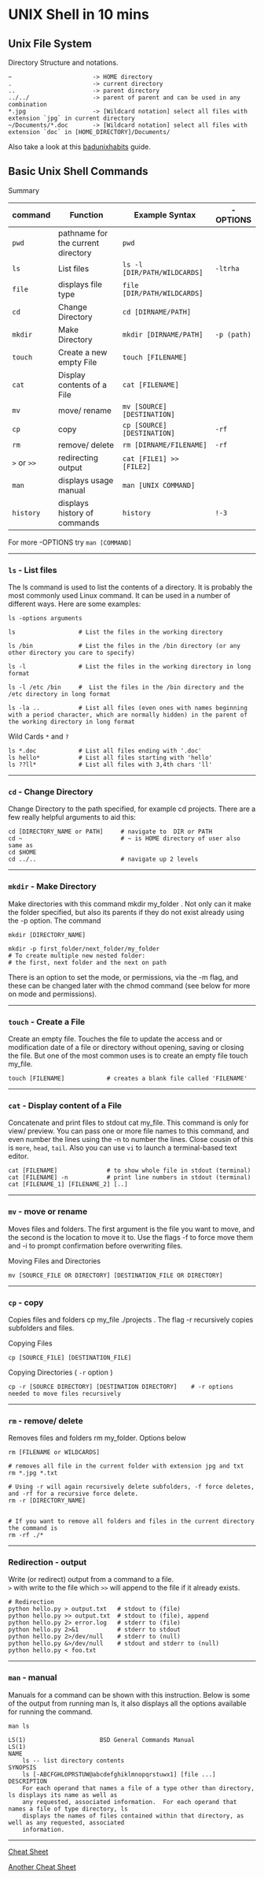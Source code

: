 # UNIX Shell in 10 mins

## **Unix File System** 
Directory Structure and notations.

    ~                       -> HOME directory 
    .                       -> current directory 
    ..                      -> parent directory 
    ../../                  -> parent of parent and can be used in any combination
    *.jpg                   -> [Wildcard notation] select all files with extension `jpg` in current directory 
    ~/Documents/*.doc       -> [Wildcard notation] select all files with extension `doc` in [HOME_DIRECTORY]/Documents/
Also take a look at this [badunixhabits](https://www.ibm.com/developerworks/aix/library/au-badunixhabits.html) guide.



## **Basic Unix Shell Commands**

Summary 

| command     | Function                           | Example Syntax               | -OPTIONS    |
| ---         | ---                                | ---                          | ---         |
| `pwd`       | pathname for the current directory | `pwd`                        |             |
| `ls`        | List files                         | `ls -l [DIR/PATH/WILDCARDS]` | `-ltrha`    |
| `file`      | displays file type                 | `file [DIR/PATH/WILDCARDS]`  |             |
| `cd`        | Change Directory                   | `cd [DIRNAME/PATH]`          |             |
| `mkdir`     | Make Directory                     | `mkdir [DIRNAME/PATH]`       | `-p (path)` |
| `touch`     | Create a new empty File            | `touch [FILENAME]`           |             |
| `cat`       | Display contents of a File         | `cat [FILENAME]`             |             |
| `mv`        | move/ rename                       | `mv [SOURCE][DESTINATION]`   |             |
| `cp`        | copy                               | `cp [SOURCE][DESTINATION]`   | `-rf`       |
| `rm`        | remove/ delete                     | `rm [DIRNAME/FILENAME]`      | `-rf`       |
| `>` or `>>` | redirecting output                 | `cat [FILE1] >> [FILE2]`     |             |
| `man`       | displays usage manual              | `man [UNIX COMMAND]`         |             |
| `history`   | displays history of commands       | `history`                    | `!-3`       |


For more -OPTIONS try `man [COMMAND]`


---


### `ls`  - List files 
The ls command is used to list the contents of a directory. It is probably the most commonly used Linux command. It can be used in a number of different ways. Here are some examples: 
    
    ls -options arguments

    ls                  # List the files in the working directory

    ls /bin	            # List the files in the /bin directory (or any other directory you care to specify)

    ls -l	            # List the files in the working directory in long format

    ls -l /etc /bin	    #  List the files in the /bin directory and the /etc directory in long format

    ls -la ..           # List all files (even ones with names beginning with a period character, which are normally hidden) in the parent of the working directory in long format

Wild Cards `*` and `?`

    ls *.doc            # List all files ending with '.doc' 
    ls hello*           # List all files starting with 'hello'
    ls ??ll*            # List all files with 3,4th chars 'll' 

---

### `cd` - Change Directory
Change Directory to the path specified, for example cd projects. There are a few really helpful arguments to aid this:
 
    cd [DIRECTORY_NAME or PATH]     # navigate to  DIR or PATH
    cd ~                            # ~ is HOME directory of user also same as
    cd $HOME
    cd ../..                        # navigate up 2 levels

---

### `mkdir` - Make Directory
Make directories with this command mkdir my_folder . Not only can it make the folder specified, but also its parents if they do not exist already using the -p option. The command 

    mkdir [DIRECTORY_NAME]
    
    mkdir -p first_folder/next_folder/my_folder 
    # To create multiple new nested folder: 
    # the first, next folder and the next on path
    
There is an option to set the mode, or permissions, via the -m flag, and these can be changed later with the chmod command (see below for more on mode and permissions).

---

### `touch` - Create a File 
Create an empty file. Touches the file to update the access and or modification date of a file or directory without opening, saving or closing the file. But one of the most common uses is to create an empty file touch my_file.
 
    touch [FILENAME]            # creates a blank file called 'FILENAME'


---

### `cat` - Display content of a File
Concatenate and print files to stdout cat my_file. This command is only for view/ preview. 
You can pass one or more file names to this command, and even number the lines using the -n to number the lines. Close cousin of this is `more`, `head`, `tail`. Also you can use  `vi` to launch a terminal-based text editor. 

    cat [FILENAME]              # to show whole file in stdout (terminal)
    cat [FILENAME] -n           # print line numbers in stdout (terminal)
    cat [FILENAME_1] [FILENAME_2] [..]

---

    
### `mv` - move or rename 
Moves files and folders. The first argument is the file you want to move, and the second is the location to move it to. Use the flags -f to force move them and -i to prompt confirmation before overwriting files.

Moving Files and Directories 
    
    mv [SOURCE_FILE OR DIRECTORY] [DESTINATION_FILE OR DIRECTORY] 

---

### `cp` - copy 
Copies files and folders cp my_file ./projects . The flag -r recursively copies subfolders and files.


Copying Files
    
    cp [SOURCE_FILE] [DESTINATION_FILE] 

Copying Directories ( `-r` option )

    cp -r [SOURCE DIRECTORY] [DESTINATION DIRECTORY]    # -r options needed to move files recursively

---

### `rm` - remove/ delete
Removes files and folders rm my_folder. Options below
 
    rm [FILENAME or WILDCARDS]

    # removes all file in the current folder with extension jpg and txt
    rm *.jpg *.txt 
    
    # Using -r will again recursively delete subfolders, -f force deletes, and -rf for a recursive force delete. 
    rm -r [DIRECTORY_NAME]

    
    # If you want to remove all folders and files in the current directory the command is 
    rm -rf ./* 

---

### Redirection - output
Write (or redirect) output from a command to a file.  
`>` with write to the file which `>>` will append to the file if it already exists. 

    # Redirection
    python hello.py > output.txt   # stdout to (file)
    python hello.py >> output.txt  # stdout to (file), append
    python hello.py 2> error.log   # stderr to (file)
    python hello.py 2>&1           # stderr to stdout
    python hello.py 2>/dev/null    # stderr to (null)
    python hello.py &>/dev/null    # stdout and stderr to (null)
    python hello.py < foo.txt

---

###  `man` - manual
Manuals for a command can be shown with this instruction. Below is some of the output from running man ls, it also displays all the options available for running the command.

    man ls 

    LS(1)                     BSD General Commands Manual                    LS(1)
    NAME
        ls -- list directory contents
    SYNOPSIS
        ls [-ABCFGHLOPRSTUW@abcdefghiklmnopqrstuwx1] [file ...]
    DESCRIPTION
        For each operand that names a file of a type other than directory, ls displays its name as well as
        any requested, associated information.  For each operand that names a file of type directory, ls
        displays the names of files contained within that directory, as well as any requested, associated
        information.

---

[Cheat Sheet](../unix-cheat-sheet/)

[Another Cheat Sheet](https://devhints.io/bash)